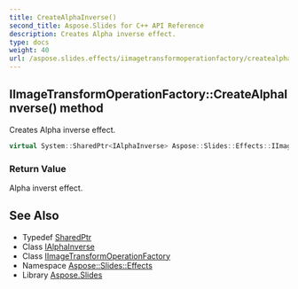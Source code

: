 ```yaml
---
title: CreateAlphaInverse()
second_title: Aspose.Slides for C++ API Reference
description: Creates Alpha inverse effect.
type: docs
weight: 40
url: /aspose.slides.effects/iimagetransformoperationfactory/createalphainverse/
---
```

## IImageTransformOperationFactory::CreateAlphaInverse() method


Creates Alpha inverse effect.

```cpp
virtual System::SharedPtr<IAlphaInverse> Aspose::Slides::Effects::IImageTransformOperationFactory::CreateAlphaInverse()=0
```


### Return Value

Alpha inverst effect.

## See Also

* Typedef [SharedPtr](../../../system/sharedptr/)
* Class [IAlphaInverse](../../ialphainverse/)
* Class [IImageTransformOperationFactory](../)
* Namespace [Aspose::Slides::Effects](../../)
* Library [Aspose.Slides](../../../)